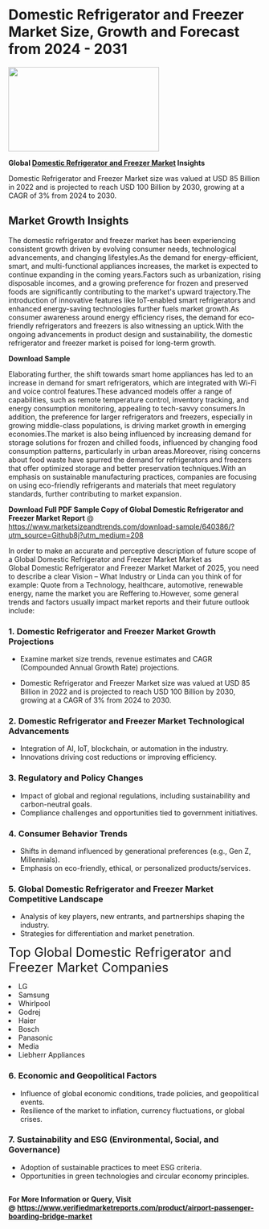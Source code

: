 <H1>Domestic Refrigerator and Freezer Market Size, Growth and Forecast from 2024 - 2031</H1><img class="aligncenter size-medium wp-image-584254" src="https://thirdeyenews.in/wp-content/uploads/2024/09/Global-Market-Research-300x168.jpeg" alt="" width="300" height="168" /><p><strong>Global&nbsp;<a href="https://www.marketsizeandtrends.com/download-sample/640386/?utm_source=Github8j?utm_medium=208">Domestic Refrigerator and Freezer Market</a> Insights</strong></p><p>Domestic Refrigerator and Freezer Market size was valued at USD 85 Billion in 2022 and is projected to reach USD 100 Billion by 2030, growing at a CAGR of 3% from 2024 to 2030.</p><p><h2>Market Growth Insights</h2> <p>The domestic refrigerator and freezer market has been experiencing consistent growth driven by evolving consumer needs, technological advancements, and changing lifestyles.As the demand for energy-efficient, smart, and multi-functional appliances increases, the market is expected to continue expanding in the coming years.Factors such as urbanization, rising disposable incomes, and a growing preference for frozen and preserved foods are significantly contributing to the market's upward trajectory.The introduction of innovative features like IoT-enabled smart refrigerators and enhanced energy-saving technologies further fuels market growth.As consumer awareness around energy efficiency rises, the demand for eco-friendly refrigerators and freezers is also witnessing an uptick.With the ongoing advancements in product design and sustainability, the domestic refrigerator and freezer market is poised for long-term growth.</p> <p><strong>Download Sample</strong></p> <p>Elaborating further, the shift towards smart home appliances has led to an increase in demand for smart refrigerators, which are integrated with Wi-Fi and voice control features.These advanced models offer a range of capabilities, such as remote temperature control, inventory tracking, and energy consumption monitoring, appealing to tech-savvy consumers.In addition, the preference for larger refrigerators and freezers, especially in growing middle-class populations, is driving market growth in emerging economies.The market is also being influenced by increasing demand for storage solutions for frozen and chilled foods, influenced by changing food consumption patterns, particularly in urban areas.Moreover, rising concerns about food waste have spurred the demand for refrigerators and freezers that offer optimized storage and better preservation techniques.With an emphasis on sustainable manufacturing practices, companies are focusing on using eco-friendly refrigerants and materials that meet regulatory standards, further contributing to market expansion.</p> <p><span class=""><strong>Download Full PDF Sample Copy of Global Domestic Refrigerator and Freezer Market Report</strong> @ <a href="https://www.marketsizeandtrends.com/download-sample/640386/?utm_source=Github8j?utm_medium=208" target="_blank">https://www.marketsizeandtrends.com/download-sample/640386/?utm_source=Github8j?utm_medium=208</a></span></p><p>In order to make an accurate and perceptive description of future scope of a Global&nbsp;Domestic Refrigerator and Freezer Market Market as Global&nbsp;Domestic Refrigerator and Freezer Market Market of 2025, you need to describe a clear Vision &ndash; What Industry or Linda can you think of for example: Quote from a Technology, healthcare, automotive, renewable energy, name the market you are Reffering to.However, some general trends and factors usually impact market reports and their future outlook include:</p><h3>1.&nbsp;<strong>Domestic Refrigerator and Freezer Market Growth Projections</strong></h3><ul><li>Examine market size trends, revenue estimates and CAGR (Compounded Annual Growth Rate) projections.</li><li><p>Domestic Refrigerator and Freezer Market size was valued at USD 85 Billion in 2022 and is projected to reach USD 100 Billion by 2030, growing at a CAGR of 3% from 2024 to 2030.</p></li></ul><h3>2.&nbsp;<strong>Domestic Refrigerator and Freezer Market Technological Advancements</strong></h3><ul><li>Integration of AI, IoT, blockchain, or automation in the industry.</li><li>Innovations driving cost reductions or improving efficiency.</li></ul><h3>3.&nbsp;<strong>Regulatory and Policy Changes</strong></h3><ul><li>Impact of global and regional regulations, including sustainability and carbon-neutral goals.</li><li>Compliance challenges and opportunities tied to government initiatives.</li></ul><h3>4.&nbsp;<strong>Consumer Behavior Trends</strong></h3><ul><li>Shifts in demand influenced by generational preferences (e.g., Gen Z, Millennials).</li><li>Emphasis on eco-friendly, ethical, or personalized products/services.</li></ul><h3>5.&nbsp;<strong>Global Domestic Refrigerator and Freezer Market Competitive Landscape</strong></h3><ul><li>Analysis of key players, new entrants, and partnerships shaping the industry.</li><li>Strategies for differentiation and market penetration.</li></ul><p data-pm-slice="1 1 []"><span style="color: inherit; font-family: inherit; font-size: 25px;">Top Global Domestic Refrigerator and Freezer Market Companies</span></p><div class="" data-test-id=""><p><li>LG</li><li> Samsung</li><li> Whirlpool</li><li> Godrej</li><li> Haier</li><li> Bosch</li><li> Panasonic</li><li> Media</li><li> Liebherr Appliances</li></p></div><h3>6.&nbsp;<strong>Economic and Geopolitical Factors</strong></h3><ul><li>Influence of global economic conditions, trade policies, and geopolitical events.</li><li>Resilience of the market to inflation, currency fluctuations, or global crises.</li></ul><h3>7.&nbsp;<strong>Sustainability and ESG (Environmental, Social, and Governance)</strong></h3><ul><li>Adoption of sustainable practices to meet ESG criteria.</li><li>Opportunities in green technologies and circular economy principles.</li></ul><h2><strong style="font-size: 14px;">For More Information or Query, Visit @&nbsp;</strong><a style="background-color: #ffffff; font-size: 14px;" href="https://www.marketsizeandtrends.com/report/domestic-refrigerator-and-freezer-market/" target="_blank">https://www.verifiedmarketreports.com/product/airport-passenger-boarding-bridge-market</a></h2>